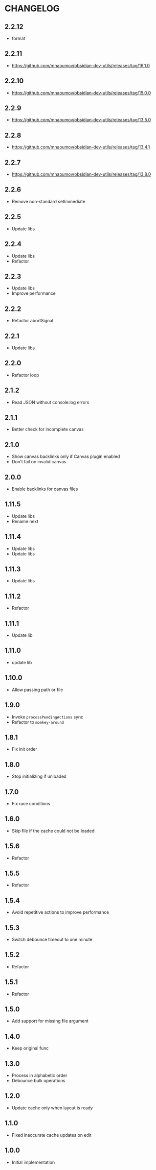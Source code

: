 # CHANGELOG

## 2.2.12

- format

## 2.2.11

- https://github.com/mnaoumov/obsidian-dev-utils/releases/tag/16.1.0

## 2.2.10

- https://github.com/mnaoumov/obsidian-dev-utils/releases/tag/15.0.0

## 2.2.9

- https://github.com/mnaoumov/obsidian-dev-utils/releases/tag/13.5.0

## 2.2.8

- https://github.com/mnaoumov/obsidian-dev-utils/releases/tag/13.4.1

## 2.2.7

- https://github.com/mnaoumov/obsidian-dev-utils/releases/tag/13.8.0

## 2.2.6

- Remove non-standard setImmediate

## 2.2.5

- Update libs

## 2.2.4

- Update libs
- Refactor

## 2.2.3

- Update libs
- Improve performance

## 2.2.2

- Refactor abortSignal

## 2.2.1

- Update libs

## 2.2.0

- Refactor loop

## 2.1.2

- Read JSON without console.log errors

## 2.1.1

- Better check for incomplete canvas

## 2.1.0

- Show canvas backlinks only if Canvas plugin enabled
- Don't fail on invalid canvas

## 2.0.0

- Enable backlinks for canvas files

## 1.11.5

- Update libs
- Rename next

## 1.11.4

- Update libs
- Update libs

## 1.11.3

- Update libs

## 1.11.2

- Refactor

## 1.11.1

- Update lib

## 1.11.0

- update lib

## 1.10.0

- Allow passing path or file

## 1.9.0

- Invoke `processPendingActions` sync
- Refactor to `monkey-around`

## 1.8.1

- Fix init order

## 1.8.0

- Stop initializing if unloaded

## 1.7.0

- Fix race conditions

## 1.6.0

- Skip file if the cache could not be loaded

## 1.5.6

- Refactor

## 1.5.5

- Refactor

## 1.5.4

- Avoid repetitive actions to improve performance

## 1.5.3

- Switch debounce timeout to one minute

## 1.5.2

- Refactor

## 1.5.1

- Refactor

## 1.5.0

- Add support for missing file argument

## 1.4.0

- Keep original func

## 1.3.0

- Process in alphabetic order
- Debounce bulk operations

## 1.2.0

- Update cache only when layout is ready

## 1.1.0

- Fixed inaccurate cache updates on edit

## 1.0.0

- Initial implementation
